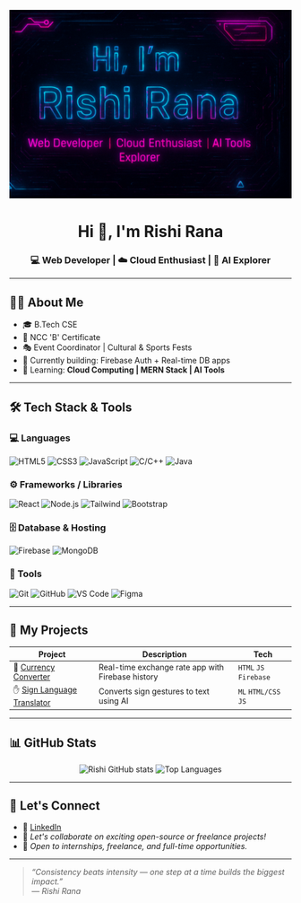 <!-- Rishi Rana GitHub Profile README -->

<p align="center">
 <img src="https://github.com/Rishi-Rana01/Rishi-Rana01/raw/main/assets/rishi-cyberpunk-banner.gif.png" alt="Rishi Rana Cyberpunk Banner" width="100%" height="50%" />

</p>

<h1 align="center">Hi 👋, I'm Rishi Rana</h1>
<h3 align="center">💻 Web Developer | ☁️ Cloud Enthusiast | 🧠 AI Explorer</h3>


---

## 🧑‍💻 About Me
- 🎓 B.Tech CSE  
- 🏅 NCC 'B' Certificate  
- 🎭 Event Coordinator | Cultural & Sports Fests  
- 🚀 Currently building: Firebase Auth + Real-time DB apps  
- 🌱 Learning: **Cloud Computing | MERN Stack | AI Tools**  

---

## 🛠️ Tech Stack & Tools

### 💻 Languages  
![HTML5](https://img.shields.io/badge/-HTML5-E34F26?logo=html5&logoColor=white&style=flat-square)
![CSS3](https://img.shields.io/badge/-CSS3-1572B6?logo=css3&logoColor=white&style=flat-square)
![JavaScript](https://img.shields.io/badge/-JavaScript-F7DF1E?logo=javascript&logoColor=black&style=flat-square)
![C/C++](https://img.shields.io/badge/-C/C++-00599C?logo=c&logoColor=white&style=flat-square)
![Java](https://img.shields.io/badge/-Java-007396?logo=java&logoColor=white&style=flat-square)

### ⚙️ Frameworks / Libraries  
![React](https://img.shields.io/badge/-React-20232A?logo=react&logoColor=61DAFB&style=flat-square)
![Node.js](https://img.shields.io/badge/-Node.js-339933?logo=nodedotjs&logoColor=white&style=flat-square)
![Tailwind](https://img.shields.io/badge/-Tailwind_CSS-38B2AC?logo=tailwind-css&logoColor=white&style=flat-square)
![Bootstrap](https://img.shields.io/badge/-Bootstrap-563D7C?logo=bootstrap&logoColor=white&style=flat-square)

### 🗄️ Database & Hosting  
![Firebase](https://img.shields.io/badge/-Firebase-FFCA28?logo=firebase&logoColor=black&style=flat-square)
![MongoDB](https://img.shields.io/badge/-MongoDB-47A248?logo=mongodb&logoColor=white&style=flat-square)

### 🧰 Tools  
![Git](https://img.shields.io/badge/-Git-F05032?logo=git&logoColor=white&style=flat-square)
![GitHub](https://img.shields.io/badge/-GitHub-181717?logo=github&logoColor=white&style=flat-square)
![VS Code](https://img.shields.io/badge/-VSCode-007ACC?logo=visual-studio-code&logoColor=white&style=flat-square)
![Figma](https://img.shields.io/badge/-Figma-F24E1E?logo=figma&logoColor=white&style=flat-square)

---

## 🚀 My Projects

| Project | Description | Tech |
|--------|-------------|------|
| 🔄 [Currency Converter](https://github.com/Rishi-Rana01/currency-converter) | Real-time exchange rate app with Firebase history | `HTML` `JS` `Firebase` |
| ✋ [Sign Language Translator](https://github.com/Rishi-Rana01/sign-language-translator) | Converts sign gestures to text using AI | `ML` `HTML/CSS` `JS` |

---

## 📊 GitHub Stats

<p align="center">
  <img src="https://github-readme-stats.vercel.app/api?username=Rishi-Rana01&show_icons=true&theme=tokyonight" alt="Rishi GitHub stats" height="170" />
  <img src="https://github-readme-stats.vercel.app/api/top-langs/?username=Rishi-Rana01&layout=compact&theme=tokyonight" alt="Top Languages" height="170" />
</p>

---

## 🔗 Let's Connect

- 💼 [LinkedIn](https://www.linkedin.com/in/rishi-rana-39b708256/)
- 💬 *Let's collaborate on exciting open-source or freelance projects!*
- 🌟 *Open to internships, freelance, and full-time opportunities.*

---

> *“Consistency beats intensity — one step at a time builds the biggest impact.”*  
> — *Rishi Rana*

